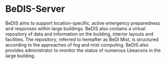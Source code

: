 # BeDIS-Server

BeDIS aims to support location-specific, active emergency preparedness and responses within large buildings. BeDIS also contains a virtual repository of data and information on the building, interior layouts and facilities. The repository, referred to hereafter as BeDI Mist, is structured according to the approaches of fog and mist computing. BeDIS also provides administrator to monitor the status of numerous Lbeacons in the large building.
